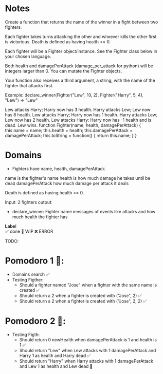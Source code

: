 # Notes

Create a function that returns the name of the winner in a fight between two fighters.

Each fighter takes turns attacking the other and whoever kills the other first is victorious. Death is defined as having health <= 0.

Each fighter will be a Fighter object/instance. See the Fighter class below in your chosen language.

Both health and damagePerAttack (damage_per_attack for python) will be integers larger than 0. You can mutate the Fighter objects.

Your function also receives a third argument, a string, with the name of the fighter that attacks first.

Example:
  declare_winner(Fighter("Lew", 10, 2), Fighter("Harry", 5, 4), "Lew") => "Lew"
  
  Lew attacks Harry; Harry now has 3 health.
  Harry attacks Lew; Lew now has 6 health.
  Lew attacks Harry; Harry now has 1 health.
  Harry attacks Lew; Lew now has 2 health.
  Lew attacks Harry: Harry now has -1 health and is dead. Lew wins.
function Fighter(name, health, damagePerAttack) {
        this.name = name;
        this.health = health;
        this.damagePerAttack = damagePerAttack;
        this.toString = function() { return this.name; }
}

# Domains

- Fighters have name, health, damagePerAttack

name is the fighter's name
health is how much damage he takes until be dead
damagePerAttack how much damage per attack it deals

Death is defined as having health <= 0.

Input: 2  fighters
output: 
  - declare_winner: Fighter name
  messages of events like attacks and how much health the fighter has



**Label**  
✅ done 🚧 WIP ❌ ERROR

TODO:

# Pomodoro 1 🍅:

- Domains search ✅
- Testing Figther:
  - Should a fighter named "Jose" when a fighter with the same name is created ✅
  - Should return a 2 when a fighter is created with ("Jose", 2) ✅
  - Should return a 2 when a fighter is created with ("Jose", 2, 2) ✅

# Pomodoro 2 🍅:
- Testing Figth:
  - Should return 0 newHealth when damagePerAttack is 1 and health is 1 ✅
  - Should return "Lew" when Lew attacks with 1 damagePerAttack and Harry 1 as health and Harry dead ✅
  - Should return "Harry" when Harry attacks with 1 damagePerAttack and Lew 1 as health and Lew dead 🚧
